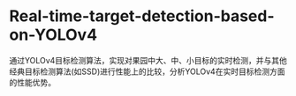 # Real-time-target-detection-based-on-YOLOv4
通过YOLOv4目标检测算法，实现对果园中大、中、小目标的实时检测，并与其他经典目标检测算法(如SSD)进行性能上的比较，分析YOLOv4在实时目标检测方面的性能优势。
